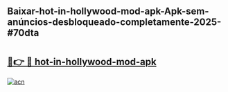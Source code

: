 ## Baixar-hot-in-hollywood-mod-apk-Apk-sem-anúncios-desbloqueado-completamente-2025-#70dta

# <h2><a href="https://ainizakaria.my?title=hot-in-hollywood-mod-apk&ref=22M">🔗👉 🔴 hot-in-hollywood-mod-apk</a></h2>

[![acn](https://github.com/user-attachments/assets/0f9c940e-d8b0-45ae-aac7-cd30a18b3e1c)](https://ainizakaria.my?title=hot-in-hollywood-mod-apk&ref=22M)

